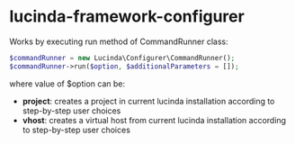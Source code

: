 # lucinda-framework-configurer

Works by executing run method of CommandRunner class:

```php
$commandRunner = new Lucinda\Configurer\CommandRunner();
$commandRunner->run($option, $additionalParameters = []);
```

where value of $option can be:

- **project**: creates a project in current lucinda installation according to step-by-step user choices
- **vhost**: creates a virtual host from current lucinda installation according to step-by-step user choices
